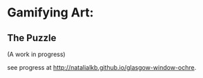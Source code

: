 # Gamifying Art:
## The Puzzle

(A work in progress)

see progress at http://natalialkb.github.io/glasgow-window-ochre.
